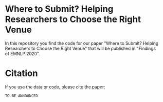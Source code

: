 # Where to Submit? Helping Researchers to Choose the Right Venue

In this repository you find the code for our paper "Where to Submit? Helping Researchers to Choose the Right Venue" that will be published in "Findings of EMNLP 2020".



# Citation

If you use the data or code, please cite the paper:

```
TO BE ANNOUNCED
```
